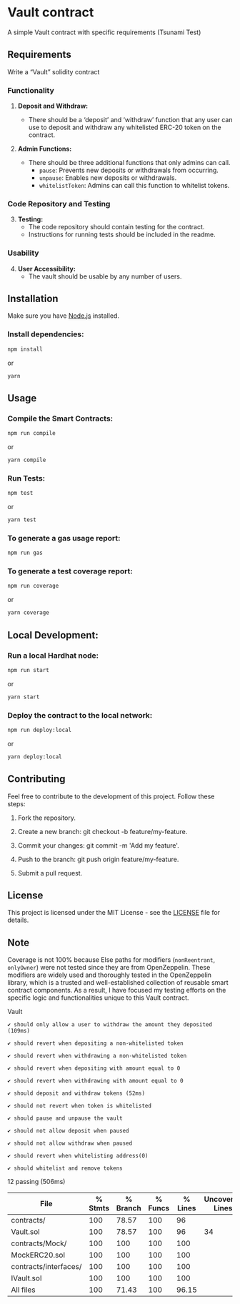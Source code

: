 # Vault contract

A simple Vault contract with specific requirements (Tsunami Test)

## Requirements

Write a “Vault” solidity contract

### Functionality

1. **Deposit and Withdraw:**
   - There should be a ‘deposit’ and ‘withdraw’ function that any user can use to deposit and withdraw any whitelisted ERC-20 token on the contract.

2. **Admin Functions:**
   - There should be three additional functions that only admins can call.
     - `pause`: Prevents new deposits or withdrawals from occurring.
     - `unpause`: Enables new deposits or withdrawals.
     - `whitelistToken`: Admins can call this function to whitelist tokens.

### Code Repository and Testing

3. **Testing:**
   - The code repository should contain testing for the contract.
   - Instructions for running tests should be included in the readme.

### Usability

4. **User Accessibility:**
   - The vault should be usable by any number of users.

## Installation

Make sure you have [Node.js](https://nodejs.org/) installed.

### Install dependencies:

```bash
npm install
```
or
```bash
yarn
```

## Usage

### Compile the Smart Contracts:

```bash
npm run compile
```
or
```bash
yarn compile
```

### Run Tests:

```bash
npm test
```
or
```bash
yarn test
```

### To generate a gas usage report:

```bash
npm run gas
```

### To generate a test coverage report:

```bash
npm run coverage
```
or
```bash
yarn coverage
```

## Local Development:

### Run a local Hardhat node:

```bash
npm run start
```
or
```bash
yarn start
```

### Deploy the contract to the local network:

```bash
npm run deploy:local
```
or
```bash
yarn deploy:local
```

## Contributing
Feel free to contribute to the development of this project. Follow these steps:

1. Fork the repository.

2. Create a new branch: git checkout -b feature/my-feature.

3. Commit your changes: git commit -m 'Add my feature'.

4. Push to the branch: git push origin feature/my-feature.

5. Submit a pull request.

## License
This project is licensed under the MIT License - see the [LICENSE](https://github.com/kazunetakeda25/simple-vault/blob/main/LICENSE) file for details.


## Note

Coverage is not 100% because Else paths for modifiers (`nonReentrant`, `onlyOwner`) were not tested since they are from OpenZeppelin. These modifiers are widely used and thoroughly tested in the OpenZeppelin library, which is a trusted and well-established collection of reusable smart contract components. As a result, I have focused my testing efforts on the specific logic and functionalities unique to this Vault contract.

  Vault

    ✔ should only allow a user to withdraw the amount they deposited (109ms)

    ✔ should revert when depositing a non-whitelisted token

    ✔ should revert when withdrawing a non-whitelisted token

    ✔ should revert when depositing with amount equal to 0

    ✔ should revert when withdrawing with amount equal to 0

    ✔ should deposit and withdraw tokens (52ms)

    ✔ should not revert when token is whitelisted

    ✔ should pause and unpause the vault

    ✔ should not allow deposit when paused

    ✔ should not allow withdraw when paused

    ✔ should revert when whitelisting address(0)

    ✔ should whitelist and remove tokens

  12 passing (506ms)

File                   |  % Stmts | % Branch |  % Funcs |  % Lines |Uncovered Lines |
-----------------------|----------|----------|----------|----------|----------------|
 contracts/            |      100 |    78.57 |      100 |       96 |                |
  Vault.sol            |      100 |    78.57 |      100 |       96 |             34 |
 contracts/Mock/       |      100 |      100 |      100 |      100 |                |
  MockERC20.sol        |      100 |      100 |      100 |      100 |                |
 contracts/interfaces/ |      100 |      100 |      100 |      100 |                |
  IVault.sol           |      100 |      100 |      100 |      100 |                |
All files              |      100 |    71.43 |      100 |    96.15 |                |
